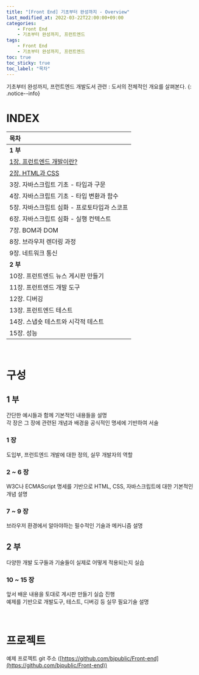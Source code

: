 ```yaml
---
title: "[Front End] 기초부터 완성까지 - Overview"
last_modified_at: 2022-03-22T22:00:00+09:00
categories:
    - Front End
    - 기초부터 완성까지, 프런트엔드
tags:
    - Front End
    - 기초부터 완성까지, 프런트엔드
toc: true
toc_sticky: true
toc_label: "목차"
---
```


기초부터 완성까지, 프런트엔드 개발도서 관련 : 도서의 전체적인 개요를 살펴본다.
{: .notice--info}

# INDEX

| 목차                                                                                                   |
|:-----------------------------------------------------------------------------------------------------|
| **1 부**                                                                                              |
| [1장. 프런트엔드 개발이란?](https://tonyjev93.github.io/front%20end/기초부터%20완성까지,%20프런트엔드/front-end-basic-01/)  |
| [2장. HTML과 CSS](https://tonyjev93.github.io/front%20end/기초부터%20완성까지,%20프런트엔드/front-end-basic-02-1/)  |
| 3장. 자바스크립트 기초 - 타입과 구문                                                                               |
| 4장. 자바스크립트 기초 - 타입 변환과 함수                                                                            |
| 5장. 자바스크립트 심화 - 프로토타입과 스코프                                                                           |
| 6장. 자바스크립트 심화 - 실행 컨텍스트                                                                              |
| 7장. BOM과 DOM                                                                                         |
| 8장. 브라우저 렌더링 과정                                                                                      |
| 9장. 네트워크 통신                                                                                          |
| **2 부**                                                                                              |
| 10장. 프런트엔드 뉴스 게시판 만들기                                                                                |
| 11장. 프런트엔드 개발 도구                                                                                     |
| 12장. 디버깅                                                                                             |
| 13장. 프런트엔드 테스트                                                                                       |
| 14장. 스냅숏 테스트와 시각적 테스트                                                                                |
| 15장. 성능                                                                                              |


<br/>

# 구성

## 1 부

간단한 예시들과 함께 기본적인 내용들을 설명<br>
각 장은 그 장에 관련된 개념과 배경을 공식적인 명세에 기반하여 서술

### 1 장
도입부, 프런트엔드 개발에 대한 정의, 실무 개발자의 역할

### 2 ~ 6 장 
W3C나 ECMAScript 명세를 기반으로 HTML, CSS, 자바스크립트에 대한 기본적인 개념 설명

### 7 ~ 9 장
브라우저 환경에서 알아야하는 필수적인 기술과 메커니즘 설명

## 2 부

다양한 개발 도구들과 기술들이 실제로 어떻게 적용되는지 실습

### 10 ~ 15 장
앞서 배운 내용을 토대로 게시판 만들기 실습 진행<br>
예제를 기반으로 개발도구, 테스트, 디버깅 등 실무 필요기술 설명

<br/>

# 프로젝트

예제 프로젝트 git 주소 ([https://github.com/bjpublic/Front-end](https://github.com/bjpublic/Front-end))